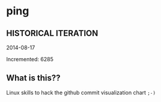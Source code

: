 # ping

## HISTORICAL ITERATION
2014-08-17

Incremented: 6285

## What is this?? 
Linux skills to hack the github commit visualization chart `;-)`
